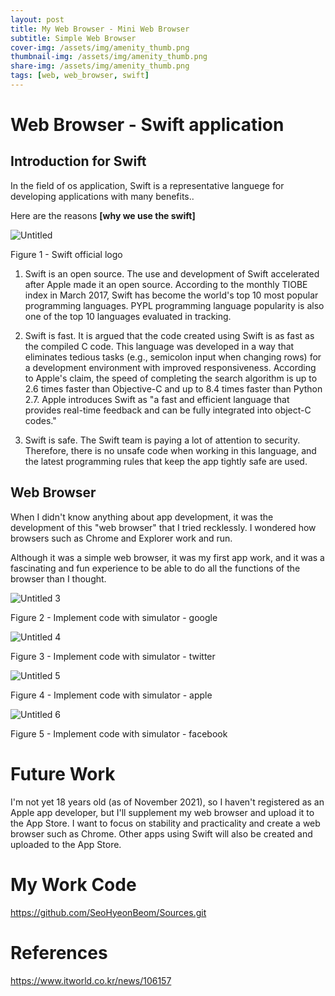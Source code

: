 ```yaml
---
layout: post
title: My Web Browser - Mini Web Browser
subtitle: Simple Web Browser
cover-img: /assets/img/amenity_thumb.png
thumbnail-img: /assets/img/amenity_thumb.png
share-img: /assets/img/amenity_thumb.png
tags: [web, web_browser, swift]
---
```


# Web Browser - Swift application

## Introduction for Swift

In the field of os application, Swift is a representative languege for developing applications with many benefits.. 

Here are the reasons **[why we use the swift]**


![Untitled](../assets/img/swift.png)

Figure 1 - Swift official logo

1. Swift is an open source.
The use and development of Swift accelerated after Apple made it an open source. According to the monthly TIOBE index in March 2017, Swift has become the world's top 10 most popular programming languages. PYPL programming language popularity is also one of the top 10 languages evaluated in tracking.

2. Swift is fast.
It is argued that the code created using Swift is as fast as the compiled C code. This language was developed in a way that eliminates tedious tasks (e.g., semicolon input when changing rows) for a development environment with improved responsiveness. According to Apple's claim, the speed of completing the search algorithm is up to 2.6 times faster than Objective-C and up to 8.4 times faster than Python 2.7.
Apple introduces Swift as "a fast and efficient language that provides real-time feedback and can be fully integrated into object-C codes."

3. Swift is safe.
The Swift team is paying a lot of attention to security. Therefore, there is no unsafe code when working in this language, and the latest programming rules that keep the app tightly safe are used.


## Web Browser

When I didn't know anything about app development, it was the development of this "web browser" that I tried recklessly. I wondered how browsers such as Chrome and Explorer work and run.

Although it was a simple web browser, it was my first app work, and it was a fascinating and fun experience to be able to do all the functions of the browser than I thought.

![Untitled 3](../assets/img/google.png)

Figure 2 - Implement code with simulator - google


![Untitled 4](../assets/img/twitter.png)

Figure 3 - Implement code with simulator - twitter


![Untitled 5](../assets/img/apple.png)

Figure 4 - Implement code with simulator - apple


![Untitled 6](../assets/img/facebook.png)

Figure 5 - Implement code with simulator - facebook



# Future Work

I'm not yet 18 years old (as of November 2021), so I haven't registered as an Apple app developer, but I'll supplement my web browser and upload it to the App Store. I want to focus on stability and practicality and create a web browser such as Chrome.
Other apps using Swift will also be created and uploaded to the App Store.

# My Work Code 

https://github.com/SeoHyeonBeom/Sources.git


# References

https://www.itworld.co.kr/news/106157
